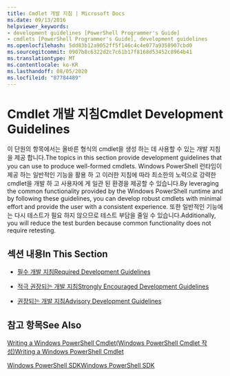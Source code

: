```yaml
---
title: Cmdlet 개발 지침 | Microsoft Docs
ms.date: 09/13/2016
helpviewer_keywords:
- development guidelines [PowerShell Programmer's Guide]
- cmdlets [PowerShell Programmer's Guide], development guidelines
ms.openlocfilehash: 5dd83b12a9052ff5f146c4c4e077a9358907cbd0
ms.sourcegitcommit: 0907b8c6322d2c7c61b17f8168d53452c8964b41
ms.translationtype: MT
ms.contentlocale: ko-KR
ms.lasthandoff: 08/05/2020
ms.locfileid: "87784489"
---
```

# <a name="cmdlet-development-guidelines"></a><span data-ttu-id="d1b86-102">Cmdlet 개발 지침</span><span class="sxs-lookup"><span data-stu-id="d1b86-102">Cmdlet Development Guidelines</span></span>

<span data-ttu-id="d1b86-103">이 단원의 항목에서는 올바른 형식의 cmdlet을 생성 하는 데 사용할 수 있는 개발 지침을 제공 합니다.</span><span class="sxs-lookup"><span data-stu-id="d1b86-103">The topics in this section provide development guidelines that you can use to produce well-formed cmdlets.</span></span> <span data-ttu-id="d1b86-104">Windows PowerShell 런타임이 제공 하는 일반적인 기능을 활용 하 고 이러한 지침에 따라 최소한의 노력으로 강력한 cmdlet을 개발 하 고 사용자에 게 일관 된 환경을 제공할 수 있습니다.</span><span class="sxs-lookup"><span data-stu-id="d1b86-104">By leveraging the common functionality provided by the Windows PowerShell runtime and by following these guidelines, you can develop robust cmdlets with minimal effort and provide the user with a consistent experience.</span></span> <span data-ttu-id="d1b86-105">또한 일반적인 기능에는 다시 테스트가 필요 하지 않으므로 테스트 부담을 줄일 수 있습니다.</span><span class="sxs-lookup"><span data-stu-id="d1b86-105">Additionally, you will reduce the test burden because common functionality does not require retesting.</span></span>

## <a name="in-this-section"></a><span data-ttu-id="d1b86-106">섹션 내용</span><span class="sxs-lookup"><span data-stu-id="d1b86-106">In This Section</span></span>

- [<span data-ttu-id="d1b86-107">필수 개발 지침</span><span class="sxs-lookup"><span data-stu-id="d1b86-107">Required Development Guidelines</span></span>](./required-development-guidelines.md)

- [<span data-ttu-id="d1b86-108">적극 권장되는 개발 지침</span><span class="sxs-lookup"><span data-stu-id="d1b86-108">Strongly Encouraged Development Guidelines</span></span>](./strongly-encouraged-development-guidelines.md)

- [<span data-ttu-id="d1b86-109">권장되는 개발 지침</span><span class="sxs-lookup"><span data-stu-id="d1b86-109">Advisory Development Guidelines</span></span>](./advisory-development-guidelines.md)

## <a name="see-also"></a><span data-ttu-id="d1b86-110">참고 항목</span><span class="sxs-lookup"><span data-stu-id="d1b86-110">See Also</span></span>

[<span data-ttu-id="d1b86-111">Writing a Windows PowerShell Cmdlet(Windows PowerShell Cmdlet 작성)</span><span class="sxs-lookup"><span data-stu-id="d1b86-111">Writing a Windows PowerShell Cmdlet</span></span>](./writing-a-windows-powershell-cmdlet.md)

[<span data-ttu-id="d1b86-112">Windows PowerShell SDK</span><span class="sxs-lookup"><span data-stu-id="d1b86-112">Windows PowerShell SDK</span></span>](../windows-powershell-reference.md)
